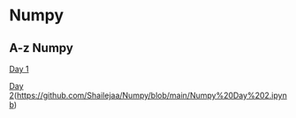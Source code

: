 # Numpy
## A-z Numpy

[Day 1](https://github.com/Shailejaa/Numpy/blob/main/Day%201%20Numpy.pptx) 


[Day 2](https://github.com/Shailejaa/Numpy/blob/main/Day%202)(https://github.com/Shailejaa/Numpy/blob/main/Numpy%20Day%202.ipynb)


